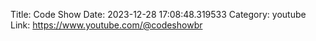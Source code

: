 Title: Code Show
Date: 2023-12-28 17:08:48.319533
Category: youtube
Link: https://www.youtube.com/@codeshowbr
